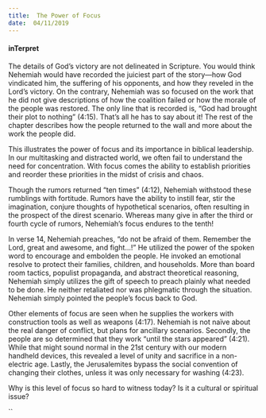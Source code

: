 ```yaml
---
title:  The Power of Focus
date:  04/11/2019
---
```


#### inTerpret

The details of God’s victory are not delineated in Scripture. You would think Nehemiah would have recorded the juiciest part of the story—how God vindicated him, the suffering of his opponents, and how they reveled in the Lord’s victory. On the contrary, Nehemiah was so focused on the work that he did not give descriptions of how the coalition failed or how the morale of the people was restored. The only line that is recorded is, “God had brought their plot to nothing” (4:15). That’s all he has to say about it! The rest of the chapter describes how the people returned to the wall and more about the work the people did.

This illustrates the power of focus and its importance in biblical leadership. In our multitasking and distracted world, we often fail to understand the need for concentration. With focus comes the ability to establish priorities and reorder these priorities in the midst of crisis and chaos.

Though the rumors returned “ten times” (4:12), Nehemiah withstood these rumblings with fortitude. Rumors have the ability to instill fear, stir the imagination, conjure thoughts of hypothetical scenarios, often resulting in the prospect of the direst scenario. Whereas many give in after the third or fourth cycle of rumors, Nehemiah’s focus endures to the tenth!

In verse 14, Nehemiah preaches, “do not be afraid of them. Remember the Lord, great and awesome, and fight…!” He utilized the power of the spoken word to encourage and embolden the people. He invoked an emotional resolve to protect their families, children, and households. More than board room tactics, populist propaganda, and abstract theoretical reasoning, Nehemiah simply utilizes the gift of speech to preach plainly what needed to be done. He neither retaliated nor was phlegmatic through the situation. Nehemiah simply pointed the people’s focus back to God.

Other elements of focus are seen when he supplies the workers with construction tools as well as weapons (4:17). Nehemiah is not naïve about the real danger of conflict, but plans for ancillary scenarios. Secondly, the people are so determined that they work “until the stars appeared” (4:21). While that might sound normal in the 21st century with our modern handheld devices, this revealed a level of unity and sacrifice in a non-electric age. Lastly, the Jerusalemites bypass the social convention of changing their clothes, unless it was only necessary for washing (4:23).

Why is this level of focus so hard to witness today? Is it a cultural or spiritual issue?

``